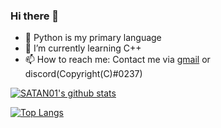 ### Hi there 👋


- 🔭 Python is my primary language
- 🌱 I’m currently learning C++
- 📫 How to reach me: Contact me via [gmail](shouryasinha001@gmail.com) or discord(Copyright(C)#0237)

[![SATAN01's github stats](https://github-readme-stats.vercel.app/api?username=SATAN01&count_private=true&show_icons=true&theme=radical&hide_rank=false)](https://github.com/SATAN01/github-readme-stats)

[![Top Langs](https://github-readme-stats.vercel.app/api/top-langs/?username=SATAN01)](https://github.com/SATAN01/github-readme-stats)

